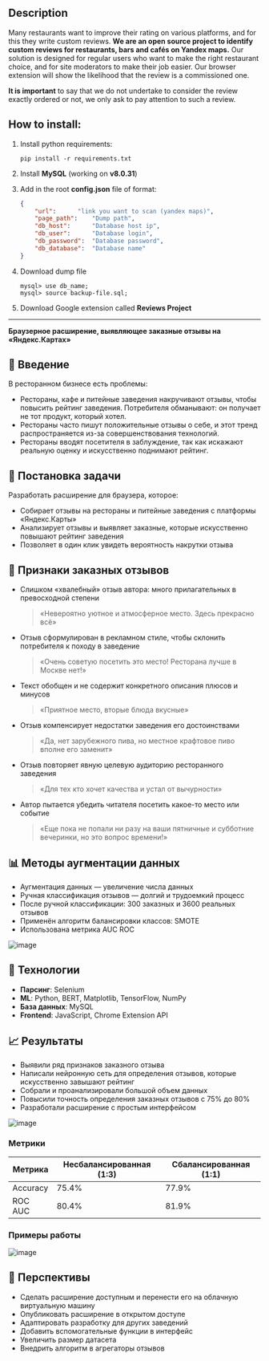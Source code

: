 ## Description
Many restaurants want to improve their rating on various platforms, and for this 
they write custom reviews. **We are an open source project to identify custom reviews
for restaurants, bars and cafés on Yandex maps.** Our solution is designed for regular
users who want to make the right restaurant choice, and for site moderators to make
their job easier.  Our browser extension will show the likelihood that the review is 
a commissioned one. 

**It is important** to say that we do not undertake to consider the review exactly ordered
or not, we only ask to pay attention to such a review.

## How to install:

1. Install python requirements:

    ```
    pip install -r requirements.txt
    ```

2. Install **MySQL** (working on **v8.0.31**)
3. Add in the root **config.json** file of format:

    ```json
    {
        "url": 		"link you want to scan (yandex maps)",
        "page_path": 	"Dump path",
        "db_host": 		"Database host ip",
        "db_user": 		"Database login",
        "db_password": 	"Database password",
        "db_database": 	"Database name"
    }
    ```

4. Download dump file

    ```
    mysql> use db_name;
    mysql> source backup-file.sql;
    ```
5. Download Google extension called **Reviews Project**

- - - 
**Браузерное расширение, выявляющее заказные отзывы на «Яндекс.Картах»**

## 📌 Введение

В ресторанном бизнесе есть проблемы:

- Рестораны, кафе и питейные заведения накручивают отзывы, чтобы повысить рейтинг заведения. Потребителя обманывают: он получает не тот продукт, который хотел.
- Рестораны часто пишут положительные отзывы о себе, и этот тренд распространяется из-за совершенствования технологий.
- Рестораны вводят посетителя в заблуждение, так как искажают реальную оценку и искусственно поднимают рейтинг.

## 🧩 Постановка задачи

Разработать расширение для браузера, которое:

- Собирает отзывы на рестораны и питейные заведения с платформы «Яндекс.Карты»
- Анализирует отзывы и выявляет заказные, которые искусственно повышают рейтинг заведения
- Позволяет в один клик увидеть вероятность накрутки отзыва

## 🧠 Признаки заказных отзывов

- Слишком «хвалебный» отзыв автора: много прилагательных в превосходной степени  
  > «Невероятно уютное и атмосферное место. Здесь прекрасно всё»

- Отзыв сформулирован в рекламном стиле, чтобы склонить потребителя к походу в заведение  
  > «Очень советую посетить это место! Ресторана лучше в Москве нет!»

- Текст обобщен и не содержит конкретного описания плюсов и минусов  
  > «Приятное место, вторые блюда вкусные»

- Отзыв компенсирует недостатки заведения его достоинствами  
  > «Да, нет зарубежного пива, но местное крафтовое пиво вполне его заменит»

- Отзыв повторяет явную целевую аудиторию ресторанного заведения  
  > «Для тех кто хочет качества и устал от вычурности»

- Автор пытается убедить читателя посетить какое-то место или событие  
  > «Еще пока не попали ни разу на ваши пятничные и субботние вечеринки, но это вопрос времени!»

## 📊 Методы аугментации данных

- Аугментация данных — увеличение числа данных
- Ручная классификация отзывов — долгий и трудоемкий процесс
- После ручной классификации: 300 заказных и 3600 реальных отзывов
- Применён алгоритм балансировки классов: SMOTE
- Использована метрика AUC ROC


![image](https://github.com/user-attachments/assets/8657a50e-7a82-4425-911c-b9e3ba439b7f)


## 🔧 Технологии

- **Парсинг**: Selenium
- **ML**: Python, BERT, Matplotlib, TensorFlow, NumPy
- **База данных**: MySQL
- **Frontend**: JavaScript, Chrome Extension API

## 📈 Результаты

- Выявили ряд признаков заказного отзыва
- Написали нейронную сеть для определения отзывов, которые искусственно завышают рейтинг
- Собрали и проанализировали большой объем данных
- Повысили точность определения заказных отзывов с 75% до 80%
- Разработали расширение с простым интерфейсом

![image](https://github.com/user-attachments/assets/223d6b3e-42fa-41b3-9b03-81737e2b54a2)

### Метрики

| Метрика | Несбалансированная (1:3) | Сбалансированная (1:1) |
|--------|---------------------------|------------------------|
| Accuracy | 75.4% | 77.9% |
| ROC AUC | 80.4% | 81.9% |

### Примеры работы

![image](https://github.com/user-attachments/assets/53dacb5c-a290-47e6-9281-0666600b27be)


## 🔮 Перспективы

- Сделать расширение доступным и перенести его на облачную виртуальную машину
- Опубликовать расширение в открытом доступе
- Адаптировать разработку для других заведений
- Добавить вспомогательные функции в интерфейс
- Увеличить размер датасета
- Внедрить алгоритм в агрегаторы отзывов
